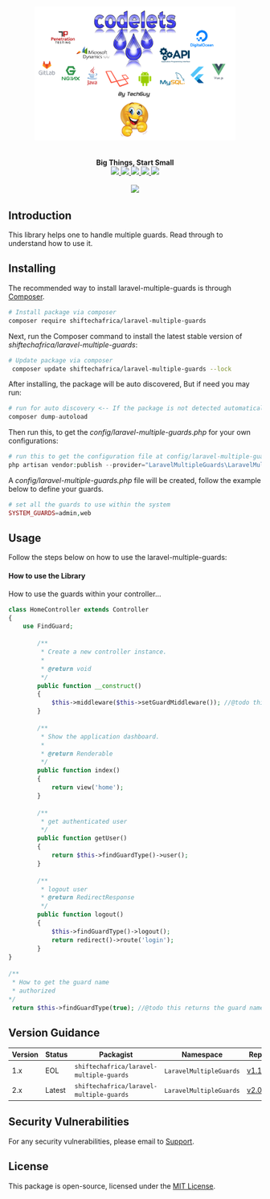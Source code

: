# <p align="center"><a href="https://v-ososi.site/" target="_blank"><img width="400" src="https://github.com/dev-techguy/TechGuy/blob/master/techguy.png"></a></p>

<p align="center">
  <b>Big Things, Start Small</b><br>
  <a href="https://github.com/SHIFTECH-AFRICA/laravel-multiple-guards/issues">
  <img src="https://img.shields.io/github/issues/shiftechafrica/laravel-multiple-guards.svg">
  </a>
  <a href="https://github.com/SHIFTECH-AFRICA/laravel-multiple-guards/network/members">
  <img src="https://img.shields.io/github/forks/shiftechafrica/laravel-multiple-guards.svg">
  </a>
  <a href="https://github.com/SHIFTECH-AFRICA/laravel-multiple-guards/stargazers">
  <img src="https://img.shields.io/github/stars/shiftechafrica/laravel-multiple-guards.svg">
  </a>
  <a href="https://packagist.org/packages/shiftechafrica/laravel-multiple-guards">
  <img src="https://poser.pugx.org/shiftechafrica/laravel-multiple-guards/v/stable">
  </a>
  <a href="https://packagist.org/packages/shiftechafrica/laravel-multiple-guards">
  <img src="https://poser.pugx.org/shiftechafrica/laravel-multiple-guards/downloads">
  </a>
  <br><br>
  <img src="https://cdn.lynda.com/course/798496/798496-637313898890662753-16x9.jpg">
</p>

## Introduction
This library helps one to handle multiple guards. Read through to understand how to use it.

## Installing

The recommended way to install laravel-multiple-guards is through
[Composer](http://getcomposer.org).

```bash
# Install package via composer
composer require shiftechafrica/laravel-multiple-guards
```

Next, run the Composer command to install the latest stable version of *shiftechafrica/laravel-multiple-guards*:

```bash
# Update package via composer
 composer update shiftechafrica/laravel-multiple-guards --lock
```

After installing, the package will be auto discovered, But if need you may run:

```php
# run for auto discovery <-- If the package is not detected automatically -->
composer dump-autoload
```

Then run this, to get the *config/laravel-multiple-guards.php* for your own configurations:

```php
# run this to get the configuration file at config/laravel-multiple-guards.php <-- read through it -->
php artisan vendor:publish --provider="LaravelMultipleGuards\LaravelMultipleGuardsServiceProvider"
```
A *config/laravel-multiple-guards.php* file will be created, follow the example below to define your guards.

```php
# set all the guards to use within the system
SYSTEM_GUARDS=admin,web
```

## Usage
Follow the steps below on how to use the laravel-multiple-guards:

#### How to use the Library
How to use the guards within your controller...

```php
class HomeController extends Controller
{
    use FindGuard;
    
        /**
         * Create a new controller instance.
         *
         * @return void
         */
        public function __construct()
        {
            $this->middleware($this->setGuardMiddleware()); //@todo this sets the middleware automatically i.e auth, auth:admin that you have defined in the config/auth.php
        }
    
        /**
         * Show the application dashboard.
         *
         * @return Renderable
         */
        public function index()
        {
            return view('home');
        }
    
        /**
         * get authenticated user
         */
        public function getUser()
        {
            return $this->findGuardType()->user();
        }
    
        /**
         * logout user
         * @return RedirectResponse
         */
        public function logout()
        {
            $this->findGuardType()->logout();
            return redirect()->route('login');
        }
}

/**
 * How to get the guard name
 * authorized
*/
 return $this->findGuardType(true); //@todo this returns the guard name i.e web , admin
```

## Version Guidance

| Version | Status     | Packagist           | Namespace    | Repo                |
|---------|------------|---------------------|--------------|---------------------|
| 1.x     | EOL     | `shiftechafrica/laravel-multiple-guards` | `LaravelMultipleGuards` | [v1.1.9](https://github.com/SHIFTECH-AFRICA/laravel-multiple-guards/releases/tag/v1.1.9)|
| 2.x     | Latest     | `shiftechafrica/laravel-multiple-guards` | `LaravelMultipleGuards` | [v2.0.0](https://github.com/SHIFTECH-AFRICA/laravel-multiple-guards/releases/tag/v2.0.0)|

[laravel-multiple-guards-repo]: https://github.com/SHIFTECH-AFRICA/laravel-multiple-guards.git

## Security Vulnerabilities
 For any security vulnerabilities, please email to [Support](mailto:bugs@shiftech.co.ke).
 
## License
 This package is open-source, licensed under the [MIT License](https://opensource.org/licenses/MIT).

